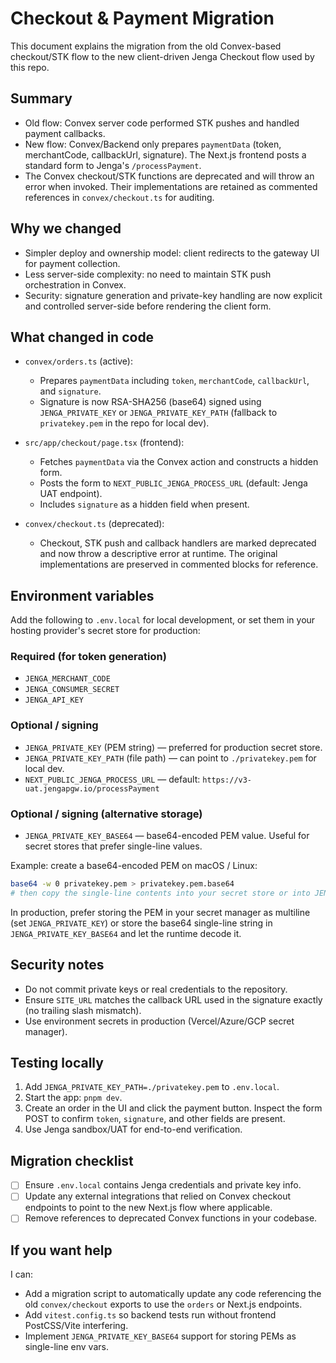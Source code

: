 # Checkout & Payment Migration

This document explains the migration from the old Convex-based checkout/STK flow
to the new client-driven Jenga Checkout flow used by this repo.

## Summary

- Old flow: Convex server code performed STK pushes and handled payment callbacks.
- New flow: Convex/Backend only prepares `paymentData` (token, merchantCode, callbackUrl,
  signature). The Next.js frontend posts a standard form to Jenga's `/processPayment`.
- The Convex checkout/STK functions are deprecated and will throw an error when
  invoked. Their implementations are retained as commented references in
  `convex/checkout.ts` for auditing.

## Why we changed

- Simpler deploy and ownership model: client redirects to the gateway UI for
  payment collection.
- Less server-side complexity: no need to maintain STK push orchestration in Convex.
- Security: signature generation and private-key handling are now explicit and
  controlled server-side before rendering the client form.

## What changed in code

- `convex/orders.ts` (active):
  - Prepares `paymentData` including `token`, `merchantCode`, `callbackUrl`, and
    `signature`.
  - Signature is now RSA-SHA256 (base64) signed using `JENGA_PRIVATE_KEY` or
    `JENGA_PRIVATE_KEY_PATH` (fallback to `privatekey.pem` in the repo for local dev).

- `src/app/checkout/page.tsx` (frontend):
  - Fetches `paymentData` via the Convex action and constructs a hidden form.
  - Posts the form to `NEXT_PUBLIC_JENGA_PROCESS_URL` (default: Jenga UAT endpoint).
  - Includes `signature` as a hidden field when present.

- `convex/checkout.ts` (deprecated):
  - Checkout, STK push and callback handlers are marked deprecated and now throw
    a descriptive error at runtime. The original implementations are preserved
    in commented blocks for reference.

## Environment variables

Add the following to `.env.local` for local development, or set them in your
hosting provider's secret store for production:

### Required (for token generation)

- `JENGA_MERCHANT_CODE`
- `JENGA_CONSUMER_SECRET`
- `JENGA_API_KEY`

### Optional / signing

- `JENGA_PRIVATE_KEY` (PEM string) — preferred for production secret store.
- `JENGA_PRIVATE_KEY_PATH` (file path) — can point to `./privatekey.pem` for local dev.
- `NEXT_PUBLIC_JENGA_PROCESS_URL` — default: `https://v3-uat.jengapgw.io/processPayment`

### Optional / signing (alternative storage)

- `JENGA_PRIVATE_KEY_BASE64` — base64-encoded PEM value. Useful for secret stores that prefer single-line values.

Example: create a base64-encoded PEM on macOS / Linux:

```bash
base64 -w 0 privatekey.pem > privatekey.pem.base64
# then copy the single-line contents into your secret store or into JENGA_PRIVATE_KEY_BASE64
```

In production, prefer storing the PEM in your secret manager as multiline (set `JENGA_PRIVATE_KEY`) or store the base64 single-line string in `JENGA_PRIVATE_KEY_BASE64` and let the runtime decode it.

## Security notes

- Do not commit private keys or real credentials to the repository.
- Ensure `SITE_URL` matches the callback URL used in the signature exactly
  (no trailing slash mismatch).
- Use environment secrets in production (Vercel/Azure/GCP secret manager).

## Testing locally

1. Add `JENGA_PRIVATE_KEY_PATH=./privatekey.pem` to `.env.local`.
2. Start the app: `pnpm dev`.
3. Create an order in the UI and click the payment button. Inspect the form POST
  to confirm `token`, `signature`, and other fields are present.
4. Use Jenga sandbox/UAT for end-to-end verification.

## Migration checklist

- [ ] Ensure `.env.local` contains Jenga credentials and private key info.
- [ ] Update any external integrations that relied on Convex checkout endpoints
  to point to the new Next.js flow where applicable.
- [ ] Remove references to deprecated Convex functions in your codebase.

## If you want help

I can:
 - Add a migration script to automatically update any code referencing the old
   `convex/checkout` exports to use the `orders` or Next.js endpoints.
 - Add `vitest.config.ts` so backend tests run without frontend PostCSS/Vite
   interfering.
 - Implement `JENGA_PRIVATE_KEY_BASE64` support for storing PEMs as single-line env vars.
